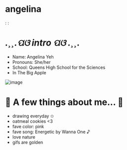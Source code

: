 #    angelina  
:
:


#  *.¸¸.ପଓ  intro  ପଓ .¸¸.*

   - Name: Angelina Yeh 
   - Pronouns: She/her 
   - School: Queens High School for the Sciences 
   - In The Big Apple 

![image](https://user-images.githubusercontent.com/125828837/221282792-a1d47828-70f5-4945-be73-947845330636.png)

 
#  🤍 A few things about me... 🤍

  - drawing everyday ✩
  - oatmeal cookies <3 
  - fave color: pink
  - fave song: Energetic by Wanna One ♪
  - love nature 
  - gifs are golden 
   
 
